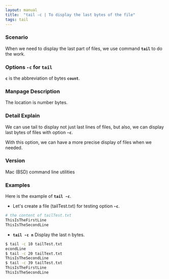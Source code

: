 ```yaml
---
layout: manual
title:  "tail -c | To display the last bytes of the file"
tags: tail
---
```


### Scenario
When we need to display the last part of files, we use command __`tail`__ to do the work.

### Options `-c` for `tail` 
__`c`__ is the abbreviation of bytes __`count`__.

### Manpage Description
The location is number bytes.

### Detail Explain
We can use tail to display not just last lines of files, but also, we can display last bytes of files with option __`-c`__. 

With this option, we can have a more precise display of files when we needed.

### Version
Mac (BSD) command line utilities

### Examples
Here is the example of __`tail -c`__.

- Let's create a file (tailTest.txt) for testing option __`-c`__.

```bash
# the content of tailTest.txt
ThisIsTheFirstLine
ThisIsTheSecondLine
```

- __`tail -c n`__ Display the last n bytes.

```bash
$ tail -c 10 tailTest.txt
econdLine
$ tail -c 20 tailText.txt
ThisIsTheSecondLine
$ tail -c 39 tailTest.txt
ThisIsTheFirstLine
ThisIsTheSecondLine
```

